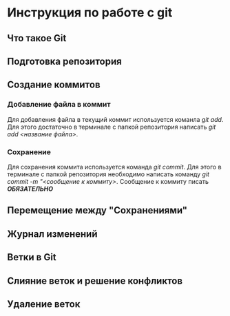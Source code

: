 # Инструкция по работе с git 

## Что такое  Git

## Подготовка репозитория

## Создание коммитов

### Добавление файла в коммит

Для добавления файла в текущий коммит используется команла *git add*. Для этого достаточно в терминале с папкой репозитория написать *git add <название файла>*.

### Сохранение 
Для сохранения коммита используется команда *git commit*. Для этого в терминале с папкой репозитория необходимо написать команду *git commit -m "<сообщение к коммиту>*. Сообщение к коммиту писать ***ОБЯЗАТЕЛЬНО***

## Перемещение между "Сохранениями"

## Журнал изменений

## Ветки в Git
 
## Слияние веток и решение конфликтов

## Удаление веток